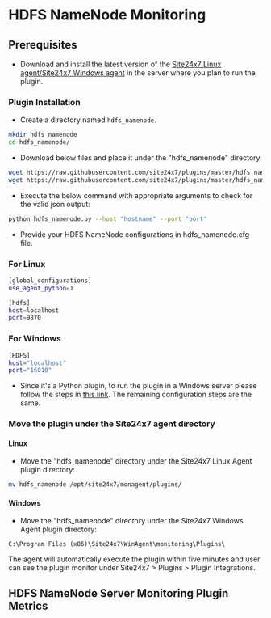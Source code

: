 # HDFS NameNode Monitoring
                                                                                              
## Prerequisites

- Download and install the latest version of the [Site24x7 Linux agent/Site24x7 Windows agent](https://www.site24x7.com/app/client#/admin/inventory/add-monitor) in the server where you plan to run the plugin.

### Plugin Installation  

- Create a directory named `hdfs_namenode`.
  
```bash
mkdir hdfs_namenode
cd hdfs_namenode/
```
      
- Download below files and place it under the "hdfs_namenode" directory.

```bash
wget https://raw.githubusercontent.com/site24x7/plugins/master/hdfs_namenode/hdfs_namenode.py && sed -i "1s|^.*|#! $(which python3)|" hdfs_namenode.py
wget https://raw.githubusercontent.com/site24x7/plugins/master/hdfs_namenode/hdfs_namenode.cfg
```

- Execute the below command with appropriate arguments to check for the valid json output:

```bash
python hdfs_namenode.py --host "hostname" --port "port"
```

- Provide your HDFS NameNode configurations in hdfs_namenode.cfg file.

### For Linux

```bash
[global_configurations]
use_agent_python=1

[hdfs]
host=localhost
port=9870
```

### For Windows

```bash
[HDFS]
host="localhost"
port="16010"
```

- Since it's a Python plugin, to run the plugin in a Windows server please follow the steps in [this link](https://support.site24x7.com/portal/en/kb/articles/run-python-plugin-scripts-in-windows-servers). The remaining configuration steps are the same.

### Move the plugin under the Site24x7 agent directory

#### Linux

- Move the "hdfs_namenode" directory under the Site24x7 Linux Agent plugin directory: 

```bash
mv hdfs_namenode /opt/site24x7/monagent/plugins/
```
		
#### Windows

- Move the "hdfs_namenode" directory under the Site24x7 Windows Agent plugin directory:

```
C:\Program Files (x86)\Site24x7\WinAgent\monitoring\Plugins\
```
The agent will automatically execute the plugin within five minutes and user can see the plugin monitor under Site24x7 > Plugins > Plugin Integrations.

## HDFS NameNode Server Monitoring Plugin Metrics

